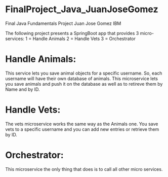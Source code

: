 # FinalProject_Java_JuanJoseGomez
Final Java Fundamentals Project Juan Jose Gomez IBM

The following project presents a SpringBoot app that provides 3 micro-services:
      1 = Handle Animals
      2 = Handle Vets
      3 = Orchestrator

# Handle Animals:
This service lets you save animal objects for a specific username. So, each username will have their own database of animals. This microservice lets you save animals and push it on the database as well as to retireve them by Name and by ID. 

# Handle Vets:
The vets microservice works the same way as the Animals one. You save vets to a specific username and you can add new entries or retrieve them by ID.

# Orchestrator:
This microservice the only thing that does is to call all other micro services.

